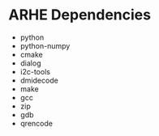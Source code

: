# ARHE Dependencies
- python
- python-numpy
- cmake
- dialog
- i2c-tools
- dmidecode
- make
- gcc
- zip
- gdb
- qrencode